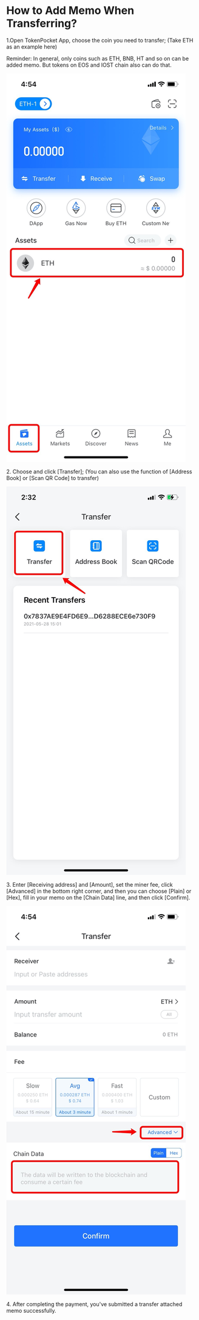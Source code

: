 # How to Add Memo When Transferring?

1.Open TokenPocket App, choose the coin you need to transfer; (Take ETH as an example here)

Reminder: In general, only coins such as ETH, BNB, HT and so on can be added memo. But tokens on EOS and IOST chain also can do that.

![](<../.gitbook/assets/memo1 (1).jpg>)



2\. Choose and click \[Transfer]; (You can also use the function of \[Address Book] or \[Scan QR Code] to transfer)

![](../.gitbook/assets/ti-xian-2.jpg)

3\. Enter \[Receiving address] and \[Amount], set the miner fee, click \[Advanced] in the bottom right corner, and then you can choose \[Plain] or \[Hex], fill in your memo on the \[Chain Data] line, and then click \[Confirm].

![](../.gitbook/assets/memo2.jpg)



4\.  After completing the payment, you've submitted a transfer attached memo successfully. 
